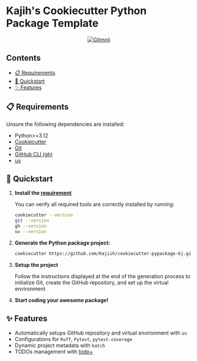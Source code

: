 
# Kajih's Cookiecutter Python Package Template

<div align="center">
<a href="https://gitmoji.dev">
  <img
    src="https://img.shields.io/badge/gitmoji-%20😜%20😍-FFDD67.svg"
    alt="Gitmoji"
  />
</a>
</div>

## Contents <!-- omit from toc -->

- [📋 Requirements](#-requirements)
- [🚀 Quickstart](#-quickstart)
- [✨ Features](#-features)

## 📋 Requirements

Unsure the following dependencies are installed:

- Python>=3.12
- [Cookiecutter](https://cookiecutter.readthedocs.io/en/stable/installation.html)
- [Git](https://git-scm.com/downloads)
- [GitHub CLI (gh)](https://cli.github.com/)
- [uv](https://docs.astral.sh/uv/getting-started/installation/)

## 🚀 Quickstart

1. **Install the [requirement](#-requirements)**

    You can verify all required tools are correctly installed by running:

    ```bash
    cookiecutter --version
    git --version
    gh --version
    uv --version
    ```

2. **Generate the Python package project:**

    ```bash
    cookiecutter https://github.com/Kajiih/cookiecutter-pypackage-kj.git
    ```

3. **Setup the project**

    Follow the instructions displayed at the end of the generation process to initialize Git, create the GitHub repository, and set up the virtual environment

4. **Start coding your awesome package!**

## ✨ Features

- Automatically setups GitHub repository and virtual environment with `uv`
- Configurations for `Ruff`, `Pytest`, `pytest-coverage`
- Dynamic project metadata with `hatch`
- TODOs management with [todo+](https://github.com/fabiospampinato/vscode-todo-plus#demo)
